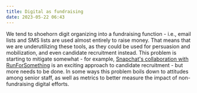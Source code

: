 ```yaml
---
title: Digital as fundraising
date: 2023-05-22 06:43
---
```


We tend to shoehorn digit organizing into a fundraising function - i.e., email lists and SMS lists are used almost entirely to raise money. That means that we are underutilizing these tools, as they could be used for persuasion and mobilization, and even candidate recruitment instead. This problem is starting to mitigate somewhat - for example, [Snapchat's collaboration with RunForSomething](https://newsroom.snap.com/run-for-office) is an exciting approach to candidate recruitment - but more needs to be done. In some ways this problem boils down to attitudes among senior staff, as well as metrics to better measure the impact of non-fundraising digital efforts.